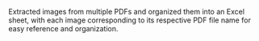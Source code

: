 Extracted images from multiple PDFs and organized them into an Excel sheet, with each image corresponding to its respective PDF file name for easy reference and organization.
